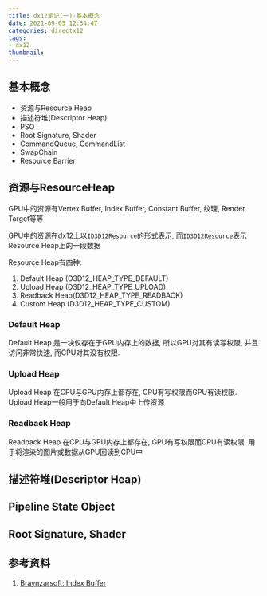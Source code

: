 ```yaml
---
title: dx12笔记(一)-基本概念
date: 2021-09-05 12:34:47
categories: directx12
tags:
- dx12
thumbnail:
---
```


## 基本概念

* 资源与Resource Heap
* 描述符堆(Descriptor Heap)
* PSO
* Root Signature, Shader
* CommandQueue, CommandList
* SwapChain
* Resource Barrier

## 资源与ResourceHeap
GPU中的资源有Vertex Buffer, Index Buffer, Constant Buffer, 纹理, Render Target等等

GPU中的资源在dx12上以`ID3D12Resource`的形式表示, 而`ID3D12Resource`表示Resource Heap上的一段数据

Resource Heap有四种: 
1. Default Heap (D3D12_HEAP_TYPE_DEFAULT)
2. Upload Heap (D3D12_HEAP_TYPE_UPLOAD)
3. Readback Heap(D3D12_HEAP_TYPE_READBACK)
4. Custom Heap (D3D12_HEAP_TYPE_CUSTOM)

### Default Heap
Default Heap 是一块仅存在于GPU内存上的数据, 所以GPU对其有读写权限, 并且访问非常快速, 而CPU对其没有权限.

### Upload Heap
Upload Heap 在CPU与GPU内存上都存在, CPU有写权限而GPU有读权限. 
Upload Heap一般用于向Default Heap中上传资源

### Readback Heap
Readback Heap 在CPU与GPU内存上都存在, GPU有写权限而CPU有读权限.
用于将渲染的图片或数据从GPU回读到CPU中

## 描述符堆(Descriptor Heap)


## Pipeline State Object

## Root Signature, Shader

## 

## 参考资料

1. [Braynzarsoft: Index Buffer](https://www.braynzarsoft.net/viewtutorial/q16390-directx-12-index-buffers)